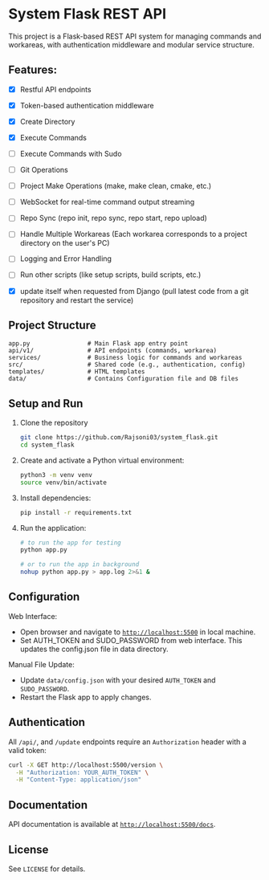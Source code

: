 # System Flask REST API

This project is a Flask-based REST API system for managing commands and workareas, with authentication middleware and modular service structure.


## Features:
- [x] Restful API endpoints
- [x] Token-based authentication middleware
- [x] Create Directory
- [x] Execute Commands
- [ ] Execute Commands with Sudo
- [ ] Git Operations
- [ ] Project Make Operations (make, make clean, cmake, etc.)
- [ ] WebSocket for real-time command output streaming
- [ ] Repo Sync (repo init, repo sync, repo start, repo upload)
- [ ] Handle Multiple Workareas (Each workarea corresponds to a project directory on the user's PC)
- [ ] Logging and Error Handling
- [ ] Run other scripts (like setup scripts, build scripts, etc.)
- [x] update itself when requested from Django (pull latest code from a git repository and restart the service)


## Project Structure

```
app.py                # Main Flask app entry point
api/v1/               # API endpoints (commands, workarea)
services/             # Business logic for commands and workareas
src/                  # Shared code (e.g., authentication, config)
templates/            # HTML templates
data/                 # Contains Configuration file and DB files
```


## Setup and Run

1. Clone the repository
    ```sh
    git clone https://github.com/Rajsoni03/system_flask.git
    cd system_flask
    ```
2. Create and activate a Python virtual environment:
    ```sh
    python3 -m venv venv
    source venv/bin/activate
    ```
3. Install dependencies:
    ```sh
    pip install -r requirements.txt
    ```
4. Run the application:
    ```sh
    # to run the app for testing
    python app.py

    # or to run the app in background
    nohup python app.py > app.log 2>&1 &
    ```


## Configuration
Web Interface:
- Open browser and navigate to [`http://localhost:5500`](http://localhost:5500) in local machine.
- Set AUTH_TOKEN and SUDO_PASSWORD from web interface. This updates the config.json file in data directory.

Manual File Update:
- Update `data/config.json` with your desired `AUTH_TOKEN` and `SUDO_PASSWORD`.
- Restart the Flask app to apply changes.


## Authentication

All `/api/`, and `/update` endpoints require an `Authorization` header with a valid token:

```sh
curl -X GET http://localhost:5500/version \
  -H "Authorization: YOUR_AUTH_TOKEN" \
  -H "Content-Type: application/json"
```

## Documentation

API documentation is available at [`http://localhost:5500/docs`](http://localhost:5500/docs).

## License

See `LICENSE` for details.
